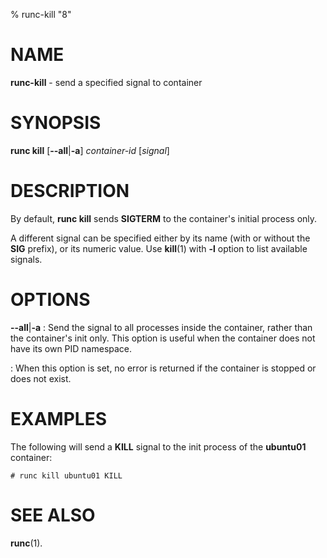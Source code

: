 % runc-kill "8"

# NAME
**runc-kill** - send a specified signal to container

# SYNOPSIS
**runc kill** [**--all**|**-a**] _container-id_ [_signal_]

# DESCRIPTION

By default, **runc kill** sends **SIGTERM** to the container's initial process
only.

A different signal can be specified either by its name (with or without the
**SIG** prefix), or its numeric value. Use **kill**(1) with **-l** option
to list available signals.

# OPTIONS
**--all**|**-a**
: Send the signal to all processes inside the container, rather than
the container's init only. This option is useful when the container does not
have its own PID namespace.

: When this option is set, no error is returned if the container is stopped
or does not exist.

# EXAMPLES

The following will send a **KILL** signal to the init process of the
**ubuntu01** container:

	# runc kill ubuntu01 KILL

# SEE ALSO

**runc**(1).
